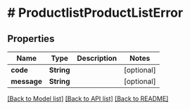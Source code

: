 # # ProductlistProductListError


## Properties 


Name | Type | Description | Notes
------------ | ------------- | ------------- | -------------
**code**| **String** |   | [optional]
**message**| **String** |   | [optional]


[[Back to Model list]](../../README.md#models) [[Back to API list]](../../README.md#endpoints) [[Back to README]](../../README.md)

